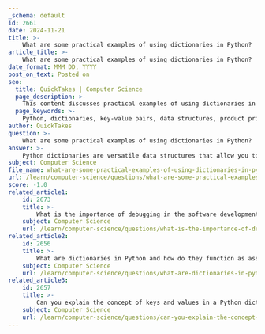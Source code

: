 ```yaml
---
_schema: default
id: 2661
date: 2024-11-21
title: >-
    What are some practical examples of using dictionaries in Python?
article_title: >-
    What are some practical examples of using dictionaries in Python?
date_format: MMM DD, YYYY
post_on_text: Posted on
seo:
  title: QuickTakes | Computer Science
  page_description: >-
    This content discusses practical examples of using dictionaries in Python, showcasing their versatility for data storage and retrieval in various applications.
  page_keywords: >-
    Python, dictionaries, key-value pairs, data structures, product prices, student grades, customer information, counting occurrences, configuration settings, get method, nested dictionaries
author: QuickTakes
question: >-
    What are some practical examples of using dictionaries in Python?
answer: >-
    Python dictionaries are versatile data structures that allow you to store and retrieve data in a key-value format. Here are some practical examples of using dictionaries in Python:\n\n1. **Storing Product Prices**:\n   You can use a dictionary to associate product names with their prices in a supermarket. This allows for quick lookups of prices based on product names.\n\n   ```python\n   product_prices = {\n       'apple': 0.50,\n       'banana': 0.30,\n       'orange': 0.80\n   }\n   print(product_prices['banana'])  # Output: 0.30\n   ```\n\n2. **Student Grades**:\n   A dictionary can be used to map student names to their grades, making it easy to retrieve a student's grade by their name.\n\n   ```python\n   student_grades = {\n       'Alice': 'A',\n       'Bob': 'B',\n       'Charlie': 'C'\n   }\n   print(student_grades['Alice'])  # Output: A\n   ```\n\n3. **Customer Information**:\n   In a business context, you can use dictionaries to store customer information, such as customer IDs associated with names and contact details.\n\n   ```python\n   customers = {\n       'C001': {'name': 'John Doe', 'email': 'john@example.com'},\n       'C002': {'name': 'Jane Smith', 'email': 'jane@example.com'}\n   }\n   print(customers['C001']['name'])  # Output: John Doe\n   ```\n\n4. **Counting Occurrences**:\n   You can use a dictionary to count the occurrences of items in a list, which is useful for data analysis.\n\n   ```python\n   items = ['apple', 'banana', 'apple', 'orange', 'banana', 'banana']\n   count = {}\n   for item in items:\n       count[item] = count.get(item, 0) + 1\n   print(count)  # Output: {'apple': 2, 'banana': 3, 'orange': 1}\n   ```\n\n5. **Configuration Settings**:\n   Dictionaries can be used to store configuration settings for an application, allowing for easy access and modification.\n\n   ```python\n   config = {\n       'host': 'localhost',\n       'port': 8080,\n       'debug': True\n   }\n   print(config['host'])  # Output: localhost\n   ```\n\n6. **Using the `get()` Method**:\n   The `get()` method allows you to retrieve values safely, providing a default value if the key does not exist.\n\n   ```python\n   my_dict = {'name': 'John Doe', 'age': 30}\n   print(my_dict.get('age', 'Not Found'))  # Output: 30\n   print(my_dict.get('address', 'Not Found'))  # Output: Not Found\n   ```\n\n7. **Nested Dictionaries**:\n   You can create nested dictionaries to represent more complex data structures, such as a collection of books with authors and publication years.\n\n   ```python\n   books = {\n       '978-3-16-148410-0': {'title': 'Python Programming', 'author': 'John Smith', 'year': 2020},\n       '978-1-23-456789-7': {'title': 'Data Science', 'author': 'Jane Doe', 'year': 2021}\n   }\n   print(books['978-3-16-148410-0']['author'])  # Output: John Smith\n   ```\n\nThese examples illustrate the flexibility and utility of dictionaries in Python for various applications, from simple data storage to more complex data structures.
subject: Computer Science
file_name: what-are-some-practical-examples-of-using-dictionaries-in-python.md
url: /learn/computer-science/questions/what-are-some-practical-examples-of-using-dictionaries-in-python
score: -1.0
related_article1:
    id: 2673
    title: >-
        What is the importance of debugging in the software development process?
    subject: Computer Science
    url: /learn/computer-science/questions/what-is-the-importance-of-debugging-in-the-software-development-process
related_article2:
    id: 2656
    title: >-
        What are dictionaries in Python and how do they function as associative collections?
    subject: Computer Science
    url: /learn/computer-science/questions/what-are-dictionaries-in-python-and-how-do-they-function-as-associative-collections
related_article3:
    id: 2657
    title: >-
        Can you explain the concept of keys and values in a Python dictionary?
    subject: Computer Science
    url: /learn/computer-science/questions/can-you-explain-the-concept-of-keys-and-values-in-a-python-dictionary
---
```


&nbsp;